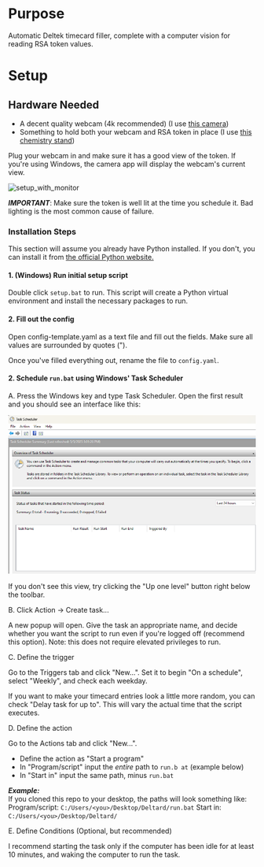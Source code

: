 # Purpose

Automatic Deltek timecard filler, complete with a computer vision for reading RSA token values.

# Setup

## Hardware Needed

* A decent quality webcam (4k recommended) (I use [this camera](https://www.amazon.com/dp/B0CJHZ92P6))
* Something to hold both your webcam and RSA token in place (I use [this chemistry stand](https://www.amazon.com/dp/B0CF5NY4W4))

Plug your webcam in and make sure it has a good view of the token. If you're using Windows, the camera app will display the webcam's current view.

![setup_with_monitor](./static/camera_setup_with_monitor.jpg)

***IMPORTANT***: Make sure the token is well lit at the time you schedule it. Bad lighting is the most common cause of failure.

### Installation Steps

This section will assume you already have Python installed. If you don't, you can install it from [the official Python website.](https://www.python.org/downloads/)

#### 1. (Windows) Run initial setup script

Double click `setup.bat` to run. This script will create a Python virtual environment and install the necessary packages to run.

#### 2. Fill out the config

Open config-template.yaml as a text file and fill out the fields. Make sure all values are surrounded by quotes (").

Once you've filled everything out, rename the file to `config.yaml`.

#### 2. Schedule `run.bat` using Windows' Task Scheduler

A. Press the Windows key and type Task Scheduler. Open the first result and you should see an interface like this:

![task_scheduler](./static/task_scheduler_1.png)

If you don't see this view, try clicking the "Up one level" button right below the toolbar.

B. Click Action -> Create task...

A new popup will open. Give the task an appropriate name, and decide whether you want the script to run even if you're logged off (recommend this option). Note: this does not require elevated privileges to run.

C. Define the trigger

Go to the Triggers tab and click "New...". Set it to begin "On a schedule", select "Weekly", and check each weekday.

If you want to make your timecard entries look a little more random, you can check "Delay task for up to". This will vary the actual time that the script executes.

D. Define the action

Go to the Actions tab and click "New...". 
* Define the action as "Start a program"
* In "Program/script" input the *entire* path to `run.b at` (example below)
* In "Start in" input the same path, minus `run.bat`

***Example:***\
If you cloned this repo to your desktop, the paths will look something like:
Program/script: `C:/Users/<you>/Desktop/Deltard/run.bat`
Start in: `C:/Users/<you>/Desktop/Deltard/`

E. Define Conditions (Optional, but recommended)

I recommend starting the task only if the computer has been idle for at least 10 minutes, and waking the computer to run the task. 
